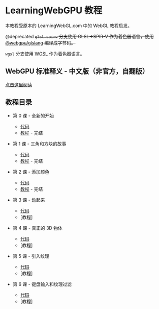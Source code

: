# LearningWebGPU 教程

本教程受原本的 LearningWebGL.com 中的 WebGL 教程启发。

@deprecated ~~`glsl-spirv` 分支使用 GLSL->SPIR-V 作为着色器语言，使用 [@webgpu/glslang](https://www.npmjs.com/package/@webgpu/glslang) 编译成字节码。~~

`wgsl` 分支使用 [WGSL](https://gpuweb.github.io/gpuweb/wgsl.html) 作为着色器语言。

## WebGPU 标准释义 - 中文版（非官方，自翻版）

[点击这里阅读](https://github.com/hjlld/LearningWebGPU/blob/wgsl/gpuweb-explainer/explainer.md)


## 教程目录

 - 第 0 课 - 全新的开始

   - [代码](https://github.com/hjlld/LearningWebGPU/tree/wgsl/Lesson0_Whole_new_start/Code)
   - [教程](https://github.com/hjlld/LearningWebGPU/blob/wgsl/Lesson0_Whole_new_start/Tutorial/Lesson0_Whole_new_start.md) - 完结

 - 第 1 课 - 三角和方块的故事

   - [代码](https://github.com/hjlld/LearningWebGPU/tree/wgsl/Lesson1_Triangle_and_square/Code)
   - [教程](https://github.com/hjlld/LearningWebGPU/blob/wgsl/Lesson1_Triangle_and_square/Tutorial/Lesson1_Triangle_and_square.md) - 完结

 - 第 2 课 - 添加颜色

   - [代码](https://github.com/hjlld/LearningWebGPU/tree/wgsl/Lesson2_Add_Color/Code)
   - [教程](https://github.com/hjlld/LearningWebGPU/blob/wgsl/Lesson2_Add_Color/Tutorial/Lesson2_Add_colors.md) - 完结

 - 第 3 课 - 动起来

   - [代码](https://github.com/hjlld/LearningWebGPU/tree/wgsl/Lesson3_Animate/Code)
   - [教程]

 - 第 4 课 - 真正的 3D 物体

   - [代码](https://github.com/hjlld/LearningWebGPU/tree/wgsl/Lesson4_Someting_real_3D/Code)
   - [教程]

 - 第 5 课 - 引入纹理

   - [代码](https://github.com/hjlld/LearningWebGPU/tree/wgsl/Lesson5_Texture/Code)
   - [教程]

 - 第 6 课 - 键盘输入和纹理过滤

   - [代码](https://github.com/hjlld/LearningWebGPU/tree/wgsl/Lesson6_Interactive_and_texture_filter/Code)
   - [教程]